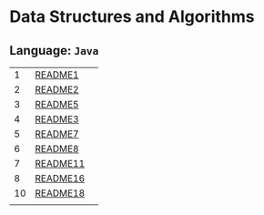 # Data Structures and Algorithms

## Language: `Java`

|    |    |    |
|----|----|----|
|1| [README1](challenge1/README.md) |
|2| [README2](challenge2/README.md) |
|3| [README5](challenge5/README.md) |
|4| [README3](challenge3/README.md) |
|5| [README7](challenge7/README.md) |
|6| [README8](challenge8/README.md) |
|7| [README11](challenge11/README.md)|
|8| [README16](challenge16/README.md)|
|10| [README18](challenge18/README.md)|
|    |    |    |
